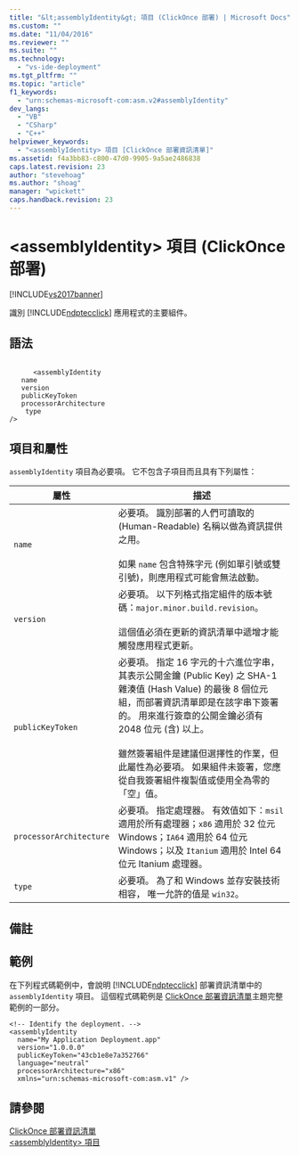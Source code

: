 ```yaml
---
title: "&lt;assemblyIdentity&gt; 項目 (ClickOnce 部署) | Microsoft Docs"
ms.custom: ""
ms.date: "11/04/2016"
ms.reviewer: ""
ms.suite: ""
ms.technology: 
  - "vs-ide-deployment"
ms.tgt_pltfrm: ""
ms.topic: "article"
f1_keywords: 
  - "urn:schemas-microsoft-com:asm.v2#assemblyIdentity"
dev_langs: 
  - "VB"
  - "CSharp"
  - "C++"
helpviewer_keywords: 
  - "<assemblyIdentity> 項目 [ClickOnce 部署資訊清單]"
ms.assetid: f4a3bb83-c800-47d0-9905-9a5ae2486838
caps.latest.revision: 23
author: "stevehoag"
ms.author: "shoag"
manager: "wpickett"
caps.handback.revision: 23
---
```

# &lt;assemblyIdentity&gt; 項目 (ClickOnce 部署)
[!INCLUDE[vs2017banner](../code-quality/includes/vs2017banner.md)]

識別 [!INCLUDE[ndptecclick](../deployment/includes/ndptecclick_md.md)] 應用程式的主要組件。  
  
## 語法  
  
```  
  
      <assemblyIdentity    
   name   
   version  
   publicKeyToken  
   processorArchitecture  
    type  
/>  
```  
  
## 項目和屬性  
 `assemblyIdentity` 項目為必要項。  它不包含子項目而且具有下列屬性：  
  
|屬性|描述|  
|--------|--------|  
|`name`|必要項。  識別部署的人們可讀取的 \(Human\-Readable\) 名稱以做為資訊提供之用。<br /><br /> 如果 `name` 包含特殊字元 \(例如單引號或雙引號\)，則應用程式可能會無法啟動。|  
|`version`|必要項。  以下列格式指定組件的版本號碼：`major.minor.build.revision`。<br /><br /> 這個值必須在更新的資訊清單中遞增才能觸發應用程式更新。|  
|`publicKeyToken`|必要項。  指定 16 字元的十六進位字串，其表示公開金鑰 \(Public Key\) 之 SHA\-1 雜湊值 \(Hash Value\) 的最後 8 個位元組，而部署資訊清單即是在該字串下簽署的。  用來進行簽章的公開金鑰必須有 2048 位元 \(含\) 以上。<br /><br /> 雖然簽署組件是建議但選擇性的作業，但此屬性為必要項。  如果組件未簽署，您應從自我簽署組件複製值或使用全為零的「空」值。|  
|`processorArchitecture`|必要項。  指定處理器。  有效值如下：`msil` 適用於所有處理器；`x86` 適用於 32 位元 Windows；`IA64` 適用於 64 位元 Windows；以及 `Itanium` 適用於 Intel 64 位元 Itanium 處理器。|  
|`type`|必要項。  為了和 Windows 並存安裝技術相容，  唯一允許的值是 `win32`。|  
  
## 備註  
  
## 範例  
 在下列程式碼範例中，會說明 [!INCLUDE[ndptecclick](../deployment/includes/ndptecclick_md.md)] 部署資訊清單中的 `assemblyIdentity` 項目。  這個程式碼範例是 [ClickOnce 部署資訊清單](../deployment/clickonce-deployment-manifest.md)主題完整範例的一部分。  
  
```  
<!-- Identify the deployment. -->  
<assemblyIdentity   
  name="My Application Deployment.app"  
  version="1.0.0.0"  
  publicKeyToken="43cb1e8e7a352766"  
  language="neutral"  
  processorArchitecture="x86"  
  xmlns="urn:schemas-microsoft-com:asm.v1" />  
```  
  
## 請參閱  
 [ClickOnce 部署資訊清單](../deployment/clickonce-deployment-manifest.md)   
 [\<assemblyIdentity\> 項目](../deployment/assemblyidentity-element-clickonce-application.md)